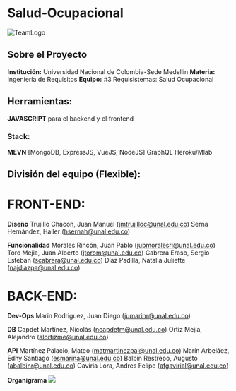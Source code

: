 # Salud-Ocupacional

![TeamLogo](https://github.com/ncardonab/Salud-Ocupacional/blob/master/images/TeamLogo.png)

## Sobre el Proyecto

 **Institución:** Universidad Nacional de Colombia-Sede Medellin
 **Materia:** Ingeniería de Requisitos
 **Equipo:** #3 Requisistemas: Salud Ocupacional


## Herramientas:
 **JAVASCRIPT** para el backend y el frontend
### Stack:
 **MEVN** [MongoDB, ExpressJS, VueJS, NodeJS]
 GraphQL
 Heroku/Mlab


## División del equipo (Flexible):

# FRONT-END:

**Diseño**
 Trujillo Chacon, Juan Manuel (jmtrujilloc@unal.edu.co)
 Serna Hernández, Hailer (hsernah@unal.edu.co)

**Funcionalidad**
 Morales Rincón, Juan Pablo (jupmoralesri@unal.edu.co)
 Toro Mejia, Juan Alberto (jtorom@unal.edu.co)
 Cabrera Eraso, Sergio Esteban (scabrera@unal.edu.co)
 Díaz Padilla, Natalia Juliette (najdiazpa@unal.edu.co)

# BACK-END:

**Dev-Ops**
 Marin Rodriguez,  Juan Diego (jumarinr@unal.edu.co)

**DB**
 Capdet Martínez, Nicolás (ncapdetm@unal.edu.co)
 Ortiz Mejía, Alejandro (alortizme@unal.edu.co)
 
**API**
 Martínez Palacio, Mateo (matmartinezpal@unal.edu.co)
 Marín Arbeláez, Edhy Santiago (esmarina@unal.edu.co)
 Balbin Restrepo, Augusto (abalbinr@unal.edu.co)
 Gaviria Lora, Andres Felipe (afgavirial@unal.edu.co)

 **Organigrama**
 ![](https://github.com/ncardonab/Salud-Ocupacional/blob/master/images/SaludOcupacional-Organigrama.png)
